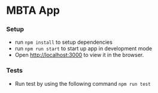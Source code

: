 
# MBTA App

### Setup

* run `npm install` to setup dependencies
* run `npm run start` to start up app in development mode
* Open [http://localhost:3000](http://localhost:3000) to view it in the browser.

### Tests
* Run test by using the following command `npm run test`

